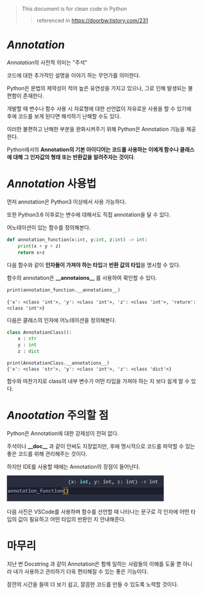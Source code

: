  > This document is for clean code in Python
 >  > referenced in https://doorbw.tistory.com/231

 # *Annotation*
 
 *Annotation*의 사전적 의미는 "주석"

 코드에 대한 추가적인 설명을 이야기 하는 무언가를 의미한다.

Python은 문법의 제약성이 적어 높은 유연성을 가지고 있으나, 그로 인해 발생되는 불편함이 존재한다.

개발할 때 변수나 함수 사용 시 자료형에 대한 선언없이 자유로운 사용을 할 수 있기에 후에 코드를 보게 된다면 해석하기 난해할 수도 있다.

이러한 불편하고 난해한 부분을 완화시켜주기 위해 Python은 Annotation 기능을 제공한다.

Python에서의 **Annotation의 기본 아이디어는 코드를 사용하는 이에게 함수나 클래스에 대해 그 인자값의 형태 또는 반환값을 알려주자는 것이다**.

# *Annotation* 사용법

먼저 annotation은 Python3 이상에서 사용 가능하다. 

또한 Python3.6 이후로는 변수에 대해서도 직접 annotation을 달 수 있다.

어노테이션이 있는 함수를 정의해본다.

```python
def annotation_function(x:int, y:int, z:int) -> int:
    print(x + y + z)
    return x+z
```

다음 함수와 같이 **인자들이 가져야 하는 타입**과 **반환 값의 타입**을 명시할 수 있다.

함수의 annotation은 **\_\_annotaions__** 를 사용하여 확인할 수 있다.
```
print(annotation_function.__annotations__)

{'x': <class 'int'>, 'y': <class 'int'>, 'z': <class 'int'>, 'return': <class 'int'>}
```

다음은 클래스의 인자에 어노테이션을 정의해본다.
```python
class AnnotationClass():
    x : str
    y : int
    z : dict
```
```
print(AnnotationClass.__annotations__)
{'x': <class 'str'>, 'y': <class 'int'>, 'z': <class 'dict'>}
```
함수와 마찬가지로 class의 내부 변수가 어떤 타입을 가져야 하는 지 보다 쉽게 알 수 있다.

# *Anootation* 주의할 점
Python은 Annotation에 대한 강제성이 전혀 없다.

주석이나 **\_\_doc__** 과 같이 안써도 지장없지만, 후에 명시적으로 코드를 파악할 수 있는 좋은 코드를 위해 관리해주는 것이다.

하지만 IDE를 사용할 때에는 Annotation의 장점이 들어난다.

![IDE의장점](./annotation1.png)

다음 사진은 VSCode를 사용하며 함수를 선언할 때 나타나는 문구로 각 인자에 어떤 타입의 값이 필요하고 어떤 타입의 반환인 지 안내해준다.

# 마무리
지난 번 Docstring 과 같이 Annotation은 함께 일하는 사람들의 이해를 도울 뿐 아니라 내가 사용하고 관리하기 더욱 편리해질 수 있는 좋은 기능이다.

잠깐의 시간을 들여 더 보기 쉽고, 깔끔한 코드를 만들 수 있도록 노력할 것이다.



